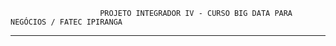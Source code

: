                         PROJETO INTEGRADOR IV - CURSO BIG DATA PARA NEGÓCIOS / FATEC IPIRANGA

-----------------------------------------------------------------------

